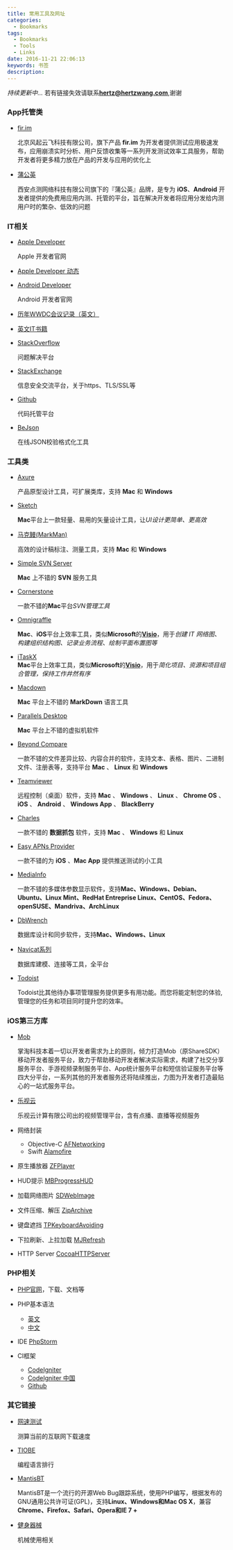 ```yaml
---
title: 常用工具及网址
categories:
  - Bookmarks
tags:
  - Bookmarks
  - Tools
  - Links
date: 2016-11-21 22:06:13
keywords: 书签
description: 
---
```



*持续更新中...* 若有链接失效请联系[**hertz@hertzwang.com**](mailto:hertz@hertzwang.com),谢谢

### App托管类

* [fir.im](http://fir.im) 

	北京风起云飞科技有限公司，旗下产品 **fir.im** 为开发者提供测试应用极速发布，应用崩溃实时分析、用户反馈收集等一系列开发测试效率工具服务，帮助开发者将更多精力放在产品的开发与应用的优化上
* [蒲公英](https://www.pgyer.com) 

	西安点测网络科技有限公司旗下的『蒲公英』品牌，是专为 **iOS**、**Android** 开发者提供的免费用应用内测、托管的平台，旨在解决开发者将应用分发给内测用户时的繁杂、低效的问题
	
### IT相关

* [Apple Developer](https://developer.apple.com)

	Apple 开发者官网
	
* [Apple Developer 动态](https://developer.apple.com/news/)

* [Android Developer](https://developer.android.com)

	Android 开发者官网
	
<!-- more -->	

* [历年WWDC会议记录（英文）](http://www.asciiwwdc.com)

* [英文IT书籍](http://www.allitebooks.com)

* [StackOverflow](http://stackoverflow.com)

	问题解决平台

* [StackExchange](http://security.stackexchange.com)

	信息安全交流平台，关于https、TLS/SSL等
	
* [Github](https://github.com)

	代码托管平台
	
* [BeJson](http://www.bejson.com/)
	
	在线JSON校验格式化工具

### 工具类

* [Axure](http://www.axure.com)
	
	产品原型设计工具，可扩展类库，支持 **Mac** 和 **Windows**
	
* [Sketch](https://www.sketchapp.com)

	**Mac**平台上一款轻量、易用的矢量设计工具，让*UI设计更简单、更高效*
	
* [马克鳗(MarkMan)](http://getmarkman.com/)

	高效的设计稿标注、测量工具，支持 **Mac** 和 **Windows**
	
* [Simple SVN Server](https://itunes.apple.com/cn/app/simple-svn-server/id1040404148?mt=12)

	**Mac** 上不错的 **SVN** 服务工具

* [Cornerstone](http://www.zennaware.com/cornerstone/)

	一款不错的**Mac**平台*SVN管理工具*
	
* [Omnigraffle](https://www.omnigroup.com/omnigraffle)

	**Mac**、**iOS**平台上效率工具，类似**Microsoft**的[**Visio**](https://products.office.com/zh-cn/visio/flowchart-software)，用于*创建 IT 网络图、构建组织结构图、记录业务流程、绘制平面布置图等*
	
* [iTaskX](https://itaskx.com/en/index.aspx)	
	**Mac**平台上效率工具，类似**Microsoft**的[**Visio**](https://products.office.com/zh-cn/project/project-and-portfolio-management-software)，用于*简化项目、资源和项目组合管理，保持工作井然有序*

* [Macdown](http://macdown.uranusjr.com/)

	**Mac** 平台上不错的 **MarkDown** 语言工具
	
* [Parallels Desktop](http://www.parallels.com/cn/products/desktop/)

	**Mac** 平台上不错的虚拟机软件
	
* [Beyond Compare](http://www.scootersoftware.com/download.php)

	一款不错的文件差异比较、内容合并的软件，支持文本、表格、图片、二进制文件、注册表等，支持平台 **Mac** 、 **Linux** 和 **Windows**
	
* [Teamviewer](https://www.teamviewer.com/en/)

	远程控制（桌面）软件，支持 **Mac** 、 **Windows** 、 **Linux** 、 **Chrome OS** 、 **iOS** 、 **Android** 、 **Windows App** 、 **BlackBerry** 
	
* [Charles](https://www.charlesproxy.com/)

	一款不错的 **数据抓包** 软件，支持 **Mac** 、 **Windows** 和 **Linux** 
	
* [Easy APNs Provider](https://itunes.apple.com/cn/app/easy-apns-provider-tui-song/id989622350?mt=12)

	一款不错的为 **iOS** 、**Mac App** 提供推送测试的小工具
	
* [MediaInfo](https://mediaarea.net/zh/MediaInfo)

	一款不错的多媒体参数显示软件，支持**Mac、Windows、Debian、Ubuntu、Linux Mint、RedHat Entreprise Linux、CentOS、Fedora、openSUSE、Mandriva、ArchLinux**
	
* [DbWrench](http://dbwrench.com)

	数据库设计和同步软件，支持**Mac、Windows、Linux**
	
* [Navicat系列](https://www.navicat.com/download)

	数据库建模、连接等工具，全平台
	

* [Todoist](https://todoist.com)

	Todoist比其他待办事项管理服务提供更多有用功能。而您将能定制您的体验, 管理您的任务和项目同时提升您的效率。

### iOS第三方库

* [Mob](http://www.mob.com)

	掌淘科技本着一切以开发者需求为上的原则，倾力打造Mob（原ShareSDK）移动开发者服务平台，致力于帮助移动开发者解决实际需求，构建了社交分享服务平台、手游视频录制服务平台、App统计服务平台和短信验证服务平台等四大分平台，一系列其他的开发者服务还将陆续推出，力图为开发者打造最贴心的一站式服务平台。

* [乐视云](http://www.lecloud.com/zh-cn/help)

	乐视云计算有限公司出的视频管理平台，含有点播、直播等视频服务

* 网络封装 
	* Objective-C [AFNetworking](https://github.com/AFNetworking/AFNetworking) 
	* Swift [Alamofire](https://github.com/Alamofire/Alamofire)
	
* 原生播放器 [ZFPlayer](https://github.com/renzifeng/ZFPlayer)

* HUD提示 [MBProgressHUD](https://github.com/jdg/MBProgressHUD)

* 加载网络图片 [SDWebImage](https://github.com/rs/SDWebImage)

* 文件压缩、解压 [ZipArchive](https://github.com/ZipArchive/ZipArchive)

* 键盘遮挡 [TPKeyboardAvoiding](https://github.com/michaeltyson/TPKeyboardAvoiding)

* 下拉刷新、上拉加载 [MJRefresh](https://github.com/CoderMJLee/MJRefresh)

* HTTP Server [CocoaHTTPServer](https://github.com/robbiehanson/CocoaHTTPServer)

### PHP相关

* [PHP官网](http://php.net)，下载、文档等

* PHP基本语法
	* [英文](http://www.w3schools.com/php/)
	* [中文](http://w3school.com.cn/php/index.asp)

* IDE [PhpStorm](https://www.jetbrains.com/phpstorm/download/)

* CI框架 
	* [CodeIgniter](https://www.codeigniter.com)
	* [CodeIgniter 中国](http://codeigniter.org.cn)
	* [Github](https://github.com/bcit-ci/CodeIgniter/)

### 其它链接

* [网速测试](https://fast.com)

	测算当前的互联网下载速度
	
* [TIOBE](http://www.tiobe.com/tiobe-index/)

	编程语言排行
	
* [MantisBT](https://www.mantisbt.org)

    MantisBT是一个流行的开源Web Bug跟踪系统，使用PHP编写，根据发布的GNU通用公共许可证(GPL)，支持**Linux、Windows和Mac OS X**，兼容**Chrome、Firefox、Safari、Opera和IE 7 +**

* [健身器械](http://www.jirou.com/html/qixie.html)
    
    机械使用相关
